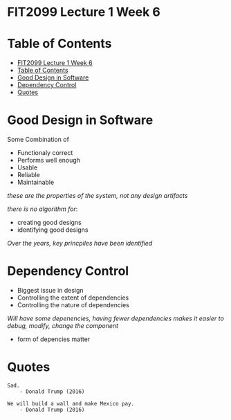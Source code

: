 # FIT2099 Lecture 1 Week 6


# Table of Contents
<!-- TOC -->

- [FIT2099 Lecture 1 Week 6](#fit2099-lecture-1-week-6)
- [Table of Contents](#table-of-contents)
- [Good Design in Software](#good-design-in-software)
- [Dependency Control](#dependency-control)
- [Quotes](#quotes)

<!-- /TOC -->

# Good Design in Software 
Some Combination of
- Functionaly correct
- Performs well enough
- Usable
- Reliable
- Maintainable

_these are the properties of the system, not any design artifacts_

_there is no algorithm for_:
- creating good designs
- identifying good designs

_Over the years, key princpiles have been identified_

# Dependency Control
- Biggest issue in design
- Controlling the extent of dependencies
- Controlling the nature of dependencies

_Will have some depenencies, having fewer dependencies makes it easier to debug, modify, change the component_

- form of depencies matter


# Quotes
```
Sad.
    - Donald Trump (2016)
```

```
We will build a wall and make Mexico pay.
    - Donald Trump (2016)
```

